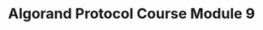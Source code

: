 ---
title: "Algorand Protocol Course Module 9"
description: "This module will evaluate Algorand&#39;s ecosystem against other blockchain as well as inter-blockchain projects. By the end of this module, you will know about some of the more prominant applications that run on Algorand, how to search every app on the Algorand ecosystem and be introduced to the London Bridge project."
type: "course"
category: "Algorand Protocol Course,Algorand Integrations"
difficulty: ""
summary: "Learn about the Algorand ecosystem"
file_path: ""
image: "https://assets-global.website-files.com/5e39e095596498a8b9624af1/5ffca6e3e0d8ad9231cc2af6_Portfolio-course---final.png"
link: "https://drive.google.com/file/d/19qOlAgD0dWlWVSXjZDzH7cJRFeVHqB6H/view?usp=sharing"
status: "open"
---